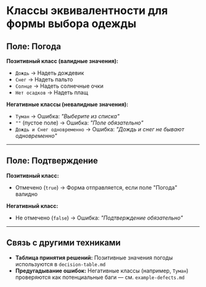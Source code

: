 # Классы эквивалентности для формы выбора одежды

## Поле: Погода

**Позитивный класс (валидные значения):**

- `Дождь` → Надеть дождевик  
- `Снег` → Надеть пальто  
- `Солнце` → Надеть солнечные очки  
- `Нет осадков` → Надеть плащ  

**Негативные классы (невалидные значения):**

- `Туман` → Ошибка: *"Выберите из списка"*  
- `""` (пустое поле) → Ошибка: *"Поле обязательно"*  
- `Дождь и Снег одновременно` → Ошибка: *"Дождь и снег не бывают одновременно"*

---

## Поле: Подтверждение

**Позитивный класс:**

- Отмечено (`true`) → Форма отправляется, если поле "Погода" валидно

**Негативный класс:**

- Не отмечено (`false`) → Ошибка: *"Подтверждение обязательно"*

---

## Связь с другими техниками

- **Таблица принятия решений:** Позитивные значения погоды используются в `decision-table.md`
- **Предугадывание ошибок:** Негативные классы (например, `Туман`) проверяются как потенциальные баги — см. `example-defects.md`

